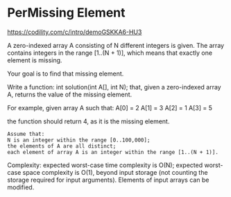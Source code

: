 PerMissing Element
===================

https://codility.com/c/intro/demoGSKKA6-HU3

A zero-indexed array A consisting of N different integers is given. The array contains integers in the range [1..(N + 1)], which means that exactly one element is missing.

Your goal is to find that missing element.

Write a function:
	int solution(int A[], int N);
	that, given a zero-indexed array A, returns the value of the missing element.

For example, given array A such that:
	A[0] = 2
	A[1] = 3
	A[2] = 1
	A[3] = 5
	
the function should return 4, as it is the missing element.

	Assume that:
	N is an integer within the range [0..100,000];
	the elements of A are all distinct;
	each element of array A is an integer within the range [1..(N + 1)].

Complexity:
	expected worst-case time complexity is O(N);
	expected worst-case space complexity is O(1), beyond input storage (not counting the storage required for input arguments).
	Elements of input arrays can be modified.